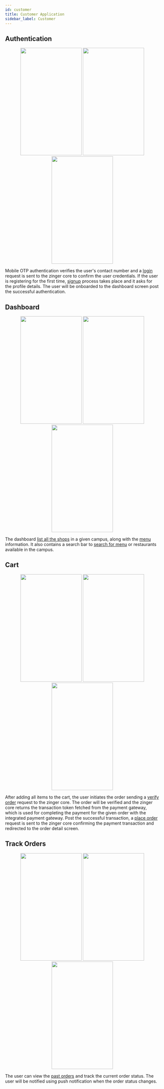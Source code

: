 ```yaml
---
id: customer
title: Customer Application
sidebar_label: Customer
---
```

## Authentication

<div style="text-align:center; width:100%">
    <img src="https://zingerdocs.netlify.app/img/customer/LoginMockup.jpg" width=200 height=350>
    <img src="https://zingerdocs.netlify.app/img/customer/OtpMockup.jpg" width=200 height=350>
    <img src="https://zingerdocs.netlify.app/img/customer/SignupMockup.jpg" width=200 height=350>
</div>

Mobile OTP authentication verifies the user's contact number and a [login](https://documenter.getpostman.com/view/6369926/TVRoYmFY#574ae04c-a4fc-4ae4-9dd7-860599c024d9) request is sent to the zinger core to confirm the user credentials. 
If the user is registering for the first time, [signup](https://documenter.getpostman.com/view/6369926/TVRoYmFY#574ae04c-a4fc-4ae4-9dd7-860599c024d9) process takes place and it asks for the profile details. 
The user will be onboarded to the dashboard screen post the successful authentication.

## Dashboard

<div style="text-align:center; width:100%">
    <img src="https://zingerdocs.netlify.app/img/customer/HomeMockup.jpg" width=200 height=350>
    <img src="https://zingerdocs.netlify.app/img/customer/MenuMockup.jpg" width=200 height=350>
    <img src="https://zingerdocs.netlify.app/img/customer/SearchMockup.jpg" width=200 height=350>
</div>

The dashboard [list all the shops](https://documenter.getpostman.com/view/6369926/TVRoYmFY#e0a7a6cf-2ce9-45c5-80f4-6dbffcf56c10) in a given campus, along with the [menu](https://documenter.getpostman.com/view/6369926/TVRoYmFY#62f86e81-2408-4d33-90f3-313ba9a06e65) information.
It also contains a search bar to [search for menu](https://documenter.getpostman.com/view/6369926/TVRoYmFY#7460ad29-6cb9-4005-81c2-ae4c275293e2) or restaurants available in the campus. 

## Cart

<div style="text-align:center; width:100%">
    <img src="https://zingerdocs.netlify.app/img/customer/CartMockup.jpg" width=200 height=350>
    <img src="https://zingerdocs.netlify.app/img/customer/PaymentMockup.jpg" width=200 height=350>
    <img src="https://zingerdocs.netlify.app/img/customer/OrderSuccessMockup.jpg" width=200 height=350>
</div>

After adding all items to the cart, the user initiates the order sending a [verify order](https://documenter.getpostman.com/view/6369926/TVRoYmFY#df286a2e-0a64-4373-8c90-cfe1eca625fc) request to the zinger core. 
The order will be verified and the zinger core returns the transaction token fetched from the payment gateway, which is used for completing the payment for the given order with the integrated payment gateway.
Post the successful transaction, a [place order](https://documenter.getpostman.com/view/6369926/TVRoYmFY#9806b3bd-de60-435f-889e-40f511d2323a) request is sent to the zinger core confirming the payment transaction and redirected to the order detail screen.

## Track Orders

<div style="text-align:center; width:100%">
    <img src="https://zingerdocs.netlify.app/img/customer/OrdersMockup.jpg" width=200 height=350>
    <img src="https://zingerdocs.netlify.app/img/customer/OrderDetailMockup.jpg" width=200 height=350>
    <img src="https://zingerdocs.netlify.app/img/customer/RateOrderMockup.jpg" width=200 height=350>
</div>

The user can view the [past orders](https://documenter.getpostman.com/view/6369926/TVRoYmFY#c4d76301-1fce-4634-aa7a-e46276853d76) and track the current order status.
The user will be notified using push notification when the order status changes.  


